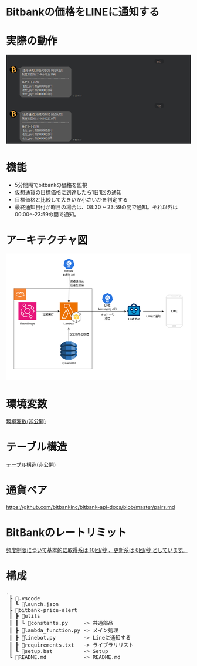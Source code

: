 # Bitbankの価格をLINEに通知する

# 実際の動作
![実装の動作](./実際の動作.png)

# 機能
- 5分間隔でbitbankの価格を監視
- 仮想通貨の目標価格に到達したら1日1回の通知
- 目標価格と比較して大きいか小さいかを判定する
- 最終通知日付が昨日の場合は、08:30 ~ 23:59の間で通知。それ以外は00:00～23:59の間で通知。

# アーキテクチャ図
![アーキテクチャ図](./bitbank-price-alert.png)

# 環境変数
[環境変数(非公開)](./SECRET.md)

# テーブル構造
[テーブル構造(非公開)](./SECRET.md)

# 通貨ペア
https://github.com/bitbankinc/bitbank-api-docs/blob/master/pairs.md

# BitBankのレートリミット

[頻度制限について基本的に取得系は 10回/秒 、更新系は 6回/秒 としています。](https://github.com/bitbankinc/bitbank-api-docs/blob/master/rest-api_JP.md#%E3%83%AC%E3%83%BC%E3%83%88%E3%83%AA%E3%83%9F%E3%83%83%E3%83%88:~:text=%24ACCESS_SIGNATURE%0A8ef83c2b991765b18c95aade7678471747c06890a23a453c76238345b5c86fb8-,%E3%83%AC%E3%83%BC%E3%83%88%E3%83%AA%E3%83%9F%E3%83%83%E3%83%88,-%E3%83%A6%E3%83%BC%E3%82%B6%E3%81%94%E3%81%A8%E3%80%81%E6%9B%B4%E6%96%B0)

# 構成

<pre>
.
 ┣ 📂.vscode
 ┃ ┗ 📜launch.json
 ┣ 📂bitbank-price-alert
 ┃ ┣ 📂utils
 ┃ ┃ ┗ 📜constants.py     -> 共通部品
 ┃ ┣ 📜lambda_function.py -> メイン処理
 ┃ ┣ 📜linebot.py         -> Lineに通知する
 ┃ ┣ 📜requirements.txt   -> ライブラリリスト
 ┃ ┗ 📜setup.bat          -> Setup
 ┗ 📜README.md            -> README.md
</pre>
